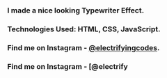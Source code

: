 ### I made a nice looking Typewriter Effect.

### Technologies Used: HTML, CSS, JavaScript.

### Find me on Instagram - [@electrifyingcodes][Instagram].
### Find me on Instagram - [@electrify

[Instagram]: https://www.instagram.com/electrifyingcodes